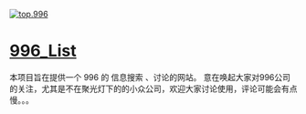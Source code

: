[![top.996](https://img.shields.io/badge/link-top.996-red.svg)](https://github.com/top996/top.996)

# [996_List](https://fengt-t.github.io/996_list/)

本项目旨在提供一个 996 的 信息搜索 、讨论的网站。
意在唤起大家对996公司的关注，尤其是不在聚光灯下的的小众公司，欢迎大家讨论使用，评论可能会有点慢。。。

